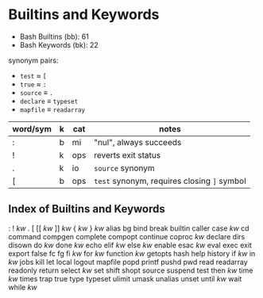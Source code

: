 # Builtins and Keywords

- Bash Builtins (bb): 61
- Bash Keywords (bk): 22


synonym pairs:
-    `test` ≈ `[`
-    `true` ≈ `:`
-  `source` ≡ `.`
- `declare` ≡ `typeset`
- `mapfile` ≡ `readarray`


word/sym    | k | cat | notes
------------|---|-----|-------------------------------------------
:           | b | mi  | "nul", always succeeds
!           | k | ops | reverts exit status
.           | k | io  | `source` synonym
[           | b | ops | `test` synonym, requires closing `]` symbol



## Index of Builtins and Keywords


:
! *kw*
.
[
[[ *kw*
]] *kw*
{ *kw*
} *kw*
alias
bg
bind
break
builtin
caller
case *kw*
cd
command
compgen
complete
compopt
continue
coproc *kw*
declare
dirs
disown
do *kw*
done *kw*
echo
elif *kw*
else *kw*
enable
esac *kw*
eval
exec
exit
export
false
fc
fg
fi *kw*
for *kw*
function *kw*
getopts
hash
help
history
if *kw*
in *kw*
jobs
kill
let
local
logout
mapfile
popd
printf
pushd
pwd
read
readarray
readonly
return
select *kw*
set
shift
shopt
source
suspend
test
then *kw*
time *kw*
times
trap
true
type
typeset
ulimit
umask
unalias
unset
until *kw*
wait
while *kw*
